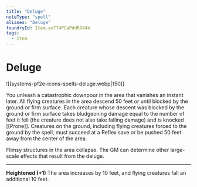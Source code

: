 ```yaml
---
title: "Deluge"
noteType: "spell"
aliases: "Deluge"
foundryId: Item.asT74PCaPddRG64h
tags:
  - Item
---
```


# Deluge
![[systems-pf2e-icons-spells-deluge.webp|150]]

You unleash a catastrophic downpour in the area that vanishes an instant later. All flying creatures in the area descend 50 feet or until blocked by the ground or firm surface. Each creature whose descent was blocked by the ground or firm surface takes bludgeoning damage equal to the number of feet it fell (the creature does not also take falling damage) and is knocked [[Prone]]. Creatures on the ground, including flying creatures forced to the ground by the spell, must succeed at a Reflex save or be pushed 50 feet away from the center of the area.

Flimsy structures in the area collapse. The GM can determine other large-scale effects that result from the deluge.

* * *

**Heightened (+1)** The area increases by 10 feet, and flying creatures fall an additional 10 feet.
